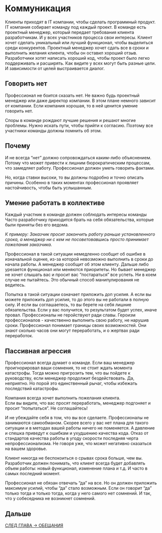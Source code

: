 # Коммуникация
Клиенты приходят в IT компании, чтобы сделать программный продукт.
IT компания собирает команду под каждый проект.
В команде есть проектный менеджер, который передает требования клиента разработчикам.
И у всех участников процесса свои интересы.
Клиент хочет сделать уникальный или лучший функционал, чтобы выделиться среди конкурентов.
Проектный менеджер хочет сдать все в сроки и выполнить желания клиента, чтобы он оставил хороший отзыв.
Разработчики хотят написать хороший код, чтобы проект было легко поддерживать и расширять.
Как видите у всех могут быть разные цели. И зависимости от целей выстраивается диалог.

## Говорить нет
Профессионал не боится сказать нет. Не важно будь проектный менеджер или даже директор компании.
В этом плане немного зависит от компании. Если компания хорошая, то в ней ценится умение говорить нет.

Споры в команде рождают лучшие решения и решают многие проблемы.
Нужно искать пути, чтобы прийти к согласию. Поэтому все участники команды должны помнить об этом.

## Почему
И не всегда “нет” должно сопровождаться каким-либо объяснением.
Потому что может привести к лишним бюрократическим процессам, что замедляет работу.
Профессионал должен уметь говорить фактами. 

Но, когда ставки высоки, то вы должны подробно и точно описать причины.
Особенно в таких моментах профессионал проявляет настойчивость, чтобы быть услышанным.

## Умение работать в коллективе
Каждый участник в команде должен соблюдать интересы команды
Часто разработчику приходится брать на себя обязательства, которые были приняты без его ведома.

*К примеру: Заказчик просит закончить работу раньше установленного срока, а менеджер ни с кем не посоветовавшись просто принимает пожелания заказчика.*

Профессионал в такой ситуации немедленно сообщит об ошибке в изначальной оценке, из-за которой невозможно выполнить в сроки до начала работы.
А менеджер сообщит об этом клиенту. Дальше либо урезается функционал или меняются приоритеты.
Но бывает менеджер не хочет слышать вас и просит вас “постараться” все успеть. 
Ни в коем случае не пытайтесь. Это обычный способ манипулирования не ведитесь.

Попытка в такой ситуации означает приложить доп усилия.
А если вы можете приложить доп усилия, то до этого вы не работали в полную силу.
И если вы соглашаетесь, то вы берете на себя лишние обязательства.
Если у вас получится, то результатом будет успех, иначе провал.
Профессионалы не геройствуют ради славы. 
Героизм профессионалов - качественно выполнить свою работу, не нарушив сроки.
Профессионал понимает границы своих возможностей.
Они знают сколько часов они могут переработать, и о жертвах ради переработок.

## Пассивная агрессия
Профессионал всегда думает о команде.
Если ваш менеджер проигнорировал ваши сомнения, то не стоит ждать момента катастрофы.
Тогда можно пригрозить тем, что вы пойдете к руководству, если менеджер продолжит бездействовать.
Да, неприятно. Но порой это единственный рычаг, чтобы избежать последствий катастрофы.

Компания всегда хочет выполнить пожелания клиента.  
Если вы видите, что вас просят переработать, менеджер подгоняет и просит “попытаться”.
Не соглашайтесь!

И не убеждайте себя в том, что вы все сделаете. Профессионалы не занимаются самообманом.
Скорее всего у вас нет плана для такого ситуации и в методах вашей работы ничего не поменяется.
А давление и спешка приведут к ошибкам и ухудшению качества кода. 
Отказ от стандартов качества работы в угоду скорости последняя черта непрофессионализма.
Не говоря уже, что может негативно сказаться на вашем здоровье.

Клиент никогда не беспокоиться о срывах срока больше, чем вы.
Разработчик должен понимать, что клиент всегда будет добавлять объем работы: новый функционал, изменение плана и т.д.
И часто в самых последний момент.

Профессионал не обязан отвечать “да” на все.
Но он должен приложить максимум усилий, чтобы “да” стало возможным.
Если он говорит “да” только тогда и только тогда, когда у него самого нет сомнений.
И так, что у собеседника не возникнет сомнений.

## Дальше
[СЛЕД ГЛАВА -> ОБЕЩАНИЯ](https://github.com/Kunerkhan/clean_code_notes/blob/master/%D0%98%D0%B4%D0%B5%D0%B0%D0%BB%D1%8C%D0%BD%D1%8B%D0%B9_%D0%BF%D1%80%D0%BE%D0%B3%D1%80%D0%B0%D0%BC%D0%BC%D0%B8%D1%81%D1%82/%D0%9E%D0%B1%D0%B5%D1%89%D0%B0%D0%BD%D0%B8%D1%8F.md)

